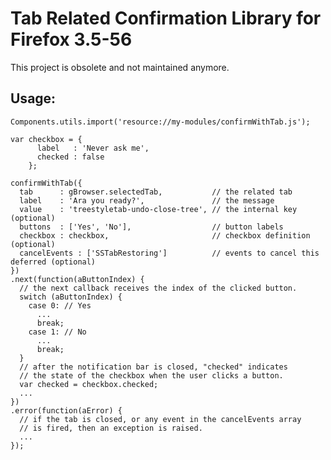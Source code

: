# Tab Related Confirmation Library for Firefox 3.5-56

This project is obsolete and not maintained anymore.

## Usage:

    Components.utils.import('resource://my-modules/confirmWithTab.js');
    
    var checkbox = {
          label   : 'Never ask me',
          checked : false
        };
    
    confirmWithTab({
      tab      : gBrowser.selectedTab,           // the related tab
      label    : 'Ara you ready?',               // the message
      value    : 'treestyletab-undo-close-tree', // the internal key (optional)
      buttons  : ['Yes', 'No'],                  // button labels
      checkbox : checkbox,                       // checkbox definition (optional)
      cancelEvents : ['SSTabRestoring']          // events to cancel this deferred (optional)
    })
    .next(function(aButtonIndex) {
      // the next callback receives the index of the clicked button.
      switch (aButtonIndex) {
        case 0: // Yes
          ...
          break;
        case 1: // No
          ...
          break;
      }
      // after the notification bar is closed, "checked" indicates
      // the state of the checkbox when the user clicks a button.
      var checked = checkbox.checked;
      ...
    })
    .error(function(aError) {
      // if the tab is closed, or any event in the cancelEvents array
      // is fired, then an exception is raised.
      ...
    });

